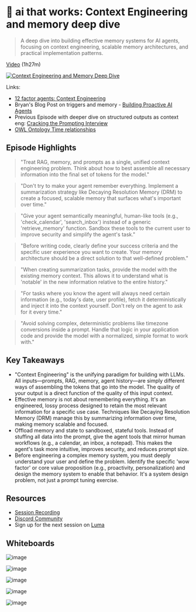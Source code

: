 # 🦄 ai that works: Context Engineering and memory deep dive

> A deep dive into building effective memory systems for AI agents, focusing on context engineering, scalable memory architectures, and practical implementation patterns.

[Video](https://www.youtube.com/watch?v=-doV02eh8XI) (1h27m)

[![Context Engineering and Memory Deep Dive](https://img.youtube.com/vi/-doV02eh8XI/0.jpg)](https://www.youtube.com/watch?v=-doV02eh8XI)

Links:

- [12 factor agents: Context Engineering](https://github.com/humanlayer/12-factor-agents/blob/main/content/factor-03-own-your-context-window.md)
- Bryan's Blog Post on triggers and memory - [Building Proactive AI Agents](https://bryanhoulton1.substack.com/p/building-proactive-ai-agents)
- Previous Episode with deeper dive on structured outputs as context eng: [Cracking the Prompting Interview](https://github.com/hellovai/ai-that-works/tree/main/2025-06-10-cracking-the-prompting-interview)
- [OWL Ontology Time relationships](https://www.w3.org/TR/owl-time/)

## Episode Highlights

> "Treat RAG, memory, and prompts as a single, unified context engineering problem. Think about how to best assemble all necessary information into the final set of tokens for the model."


> "Don't try to make your agent remember everything. Implement a summarization strategy like Decaying Resolution Memory (DRM) to create a focused, scalable memory that surfaces what's important over time."

> "Give your agent semantically meaningful, human-like tools (e.g., 'check_calendar', 'search_inbox') instead of a generic 'retrieve_memory' function. Sandbox these tools to the current user to improve security and simplify the agent's task."

> "Before writing code, clearly define your success criteria and the specific user experience you want to create. Your memory architecture should be a direct solution to that well-defined problem."

> "When creating summarization tasks, provide the model with the existing memory context. This allows it to understand what is 'notable' in the new information relative to the entire history."

> "For tasks where you know the agent will always need certain information (e.g., today's date, user profile), fetch it deterministically and inject it into the context yourself. Don't rely on the agent to ask for it every time."

> "Avoid solving complex, deterministic problems like timezone conversions inside a prompt. Handle that logic in your application code and provide the model with a normalized, simple format to work with."


## Key Takeaways

- "Context Engineering" is the unifying paradigm for building with LLMs. All inputs—prompts, RAG, memory, agent history—are simply different ways of assembling the tokens that go into the model. The quality of your output is a direct function of the quality of this input context.
- Effective memory is not about remembering everything. It's an engineered, lossy process designed to retain the most relevant information for a specific use case. Techniques like Decaying Resolution Memory (DRM) manage this by summarizing information over time, making memory scalable and focused.
- Offload memory and state to sandboxed, stateful tools. Instead of stuffing all data into the prompt, give the agent tools that mirror human workflows (e.g., a calendar, an inbox, a notepad). This makes the agent's task more intuitive, improves security, and reduces prompt size.
- Before engineering a complex memory system, you must deeply understand your user and define the problem. Identify the specific 'wow factor' or core value proposition (e.g., proactivity, personalization) and design the memory system to enable that behavior. It's a system design problem, not just a prompt tuning exercise.

## Resources

- [Session Recording](https://www.youtube.com/watch?v=-doV02eh8XI)
- [Discord Community](https://boundaryml.com/discord)
- Sign up for the next session on [Luma](https://lu.ma/baml)

## Whiteboards

![image](https://github.com/user-attachments/assets/80f46b9a-22fe-4c0f-867d-5665cf619dab)

![image](https://github.com/user-attachments/assets/61902bb9-543d-48ad-910a-f085a1260cbb)

![image](https://github.com/user-attachments/assets/89af8e43-4a26-4e84-a263-6f0db0f99dd7)

![image](https://github.com/user-attachments/assets/42209c27-529a-47f6-8ded-0085c53a7417)

![image](https://github.com/user-attachments/assets/6d8d8a8c-c540-4fbc-a9d0-d25101b6f2af)


